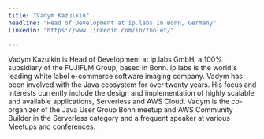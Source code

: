 ```yaml
---
title: "Vadym Kazulkin"
headline: "Head of Development at ip.labs in Bonn, Germany"
linkedin: "https://www.linkedin.com/in/tnolet/"

---
```


Vadym Kazulkin is Head of Development at ip.labs GmbH, a 100% subsidiary of the FUJIFLM Group, based in Bonn. ip.labs is the world's leading white label e-commerce software imaging company. Vadym has been involved with the Java ecosystem for over twenty years. His focus and interests currently include the design and implementation of highly scalable and available applications, Serverless and AWS Cloud. Vadym is the co-organizer of the Java User Group Bonn meetup and AWS Community Builder in the Serverless category and a frequent speaker at various Meetups and conferences.